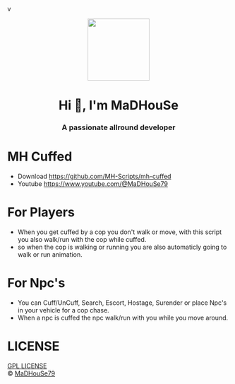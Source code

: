 v<p align="center">
    <img width="140" src="https://icons.iconarchive.com/icons/iconarchive/red-orb-alphabet/128/Letter-M-icon.png" />  
    <h1 align="center">Hi 👋, I'm MaDHouSe</h1>
    <h3 align="center">A passionate allround developer </h3>    
</p>

# MH Cuffed
- Download https://github.com/MH-Scripts/mh-cuffed
- Youtube https://www.youtube.com/@MaDHouSe79

# For Players
- When you get cuffed by a cop you don't walk or move, with this script you also walk/run with the cop while cuffed.
- so when the cop is walking or running you are also automaticly going to walk or run animation.

# For Npc's
- You can Cuff/UnCuff, Search, Escort, Hostage, Surender or place Npc's in your vehicle for a cop chase.
- When a npc is cuffed the npc walk/run with you while you move around.

# LICENSE
[GPL LICENSE](https://github.com/MH-Scripts/mh-cuffed/blob/main/LICENSE)<br />
&copy; [MaDHouSe79](https://www.youtube.com/@MaDHouSe79)
